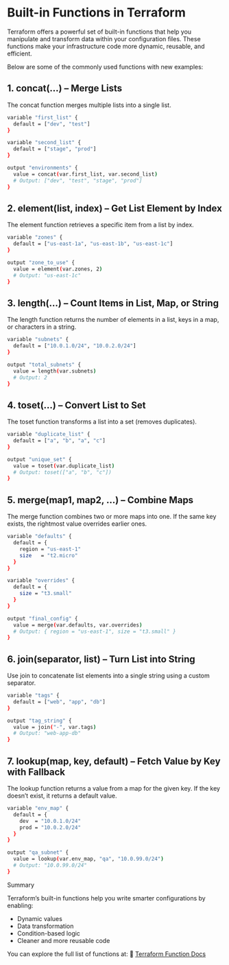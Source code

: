 # Built-in Functions in Terraform

Terraform offers a powerful set of built-in functions that help you manipulate and transform data within your configuration files. These functions make your infrastructure code more dynamic, reusable, and efficient.

Below are some of the commonly used functions with new examples:

## 1. concat(...) – Merge Lists
The concat function merges multiple lists into a single list.

```bash
variable "first_list" {
  default = ["dev", "test"]
}

variable "second_list" {
  default = ["stage", "prod"]
}

output "environments" {
  value = concat(var.first_list, var.second_list)
  # Output: ["dev", "test", "stage", "prod"]
}
```
## 2. element(list, index) – Get List Element by Index
The element function retrieves a specific item from a list by index.

```bash
variable "zones" {
  default = ["us-east-1a", "us-east-1b", "us-east-1c"]
}

output "zone_to_use" {
  value = element(var.zones, 2)
  # Output: "us-east-1c"
}
```
## 3. length(...) – Count Items in List, Map, or String
The length function returns the number of elements in a list, keys in a map, or characters in a string.

```bash
variable "subnets" {
  default = ["10.0.1.0/24", "10.0.2.0/24"]
}

output "total_subnets" {
  value = length(var.subnets)
  # Output: 2
}
```

## 4. toset(...) – Convert List to Set
The toset function transforms a list into a set (removes duplicates).

```bash
variable "duplicate_list" {
  default = ["a", "b", "a", "c"]
}

output "unique_set" {
  value = toset(var.duplicate_list)
  # Output: toset(["a", "b", "c"])
}
```

## 5. merge(map1, map2, ...) – Combine Maps
The merge function combines two or more maps into one. If the same key exists, the rightmost value overrides earlier ones.

```bash
variable "defaults" {
  default = {
    region = "us-east-1"
    size   = "t2.micro"
  }
}

variable "overrides" {
  default = {
    size = "t3.small"
  }
}

output "final_config" {
  value = merge(var.defaults, var.overrides)
  # Output: { region = "us-east-1", size = "t3.small" }
}
```

## 6. join(separator, list) – Turn List into String
Use join to concatenate list elements into a single string using a custom separator.

```bash
variable "tags" {
  default = ["web", "app", "db"]
}

output "tag_string" {
  value = join("-", var.tags)
  # Output: "web-app-db"
}
```
## 7. lookup(map, key, default) – Fetch Value by Key with Fallback
The lookup function returns a value from a map for the given key. If the key doesn’t exist, it returns a default value.

```bash
variable "env_map" {
  default = {
    dev  = "10.0.1.0/24"
    prod = "10.0.2.0/24"
  }
}

output "qa_subnet" {
  value = lookup(var.env_map, "qa", "10.0.99.0/24")
  # Output: "10.0.99.0/24"
}
```

Summary

Terraform’s built-in functions help you write smarter configurations by enabling:

- Dynamic values
- Data transformation
- Condition-based logic
- Cleaner and more reusable code

You can explore the full list of functions at:
📖 [Terraform Function Docs](https://developer.hashicorp.com/terraform/language/functions)

